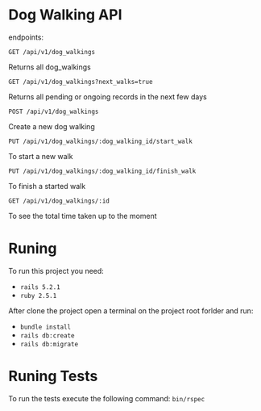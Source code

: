 # Dog Walking API

endpoints:

    GET /api/v1/dog_walkings

Returns all dog_walkings

    GET /api/v1/dog_walkings?next_walks=true

Returns all pending or ongoing records in the next few days


    POST /api/v1/dog_walkings

Create a new dog walking

    PUT /api/v1/dog_walkings/:dog_walking_id/start_walk

To start a new walk

    PUT /api/v1/dog_walkings/:dog_walking_id/finish_walk

To finish a started walk

    GET /api/v1/dog_walkings/:id

To see the total time taken up to the moment

# Runing

To run this project you need:

* `rails 5.2.1`
* `ruby 2.5.1`

After clone the project open a terminal on the project root forlder and run:

* `bundle install`
* `rails db:create`
* `rails db:migrate`

# Runing Tests

To run the tests execute the following command: `bin/rspec`